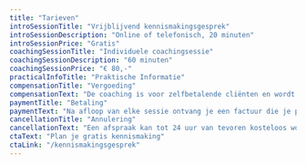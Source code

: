 ```yaml
---
title: "Tarieven"
introSessionTitle: "Vrijblijvend kennismakingsgesprek"
introSessionDescription: "Online of telefonisch, 20 minuten"
introSessionPrice: "Gratis"
coachingSessionTitle: "Individuele coachingsessie"
coachingSessionDescription: "60 minuten"
coachingSessionPrice: "€ 80,-"
practicalInfoTitle: "Praktische Informatie"
compensationTitle: "Vergoeding"
compensationText: "De coaching is voor zelfbetalende cliënten en wordt niet vergoed door de zorgverzekeraar. Dit betekent dat je geen verwijzing van de huisarts nodig hebt en we snel kunnen starten."
paymentTitle: "Betaling"
paymentText: "Na afloop van elke sessie ontvang je een factuur die je per bankoverschrijving kunt voldoen."
cancellationTitle: "Annulering"
cancellationText: "Een afspraak kan tot 24 uur van tevoren kosteloos worden geannuleerd of verzet. Bij latere annulering wordt de sessie in rekening gebracht."
ctaText: "Plan je gratis kennismaking"
ctaLink: "/kennismakingsgesprek"
---
```

